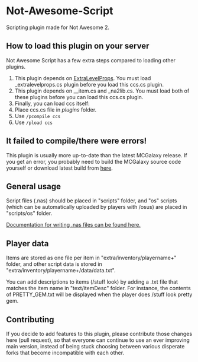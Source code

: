 # Not-Awesome-Script
Scripting plugin made for Not Awesome 2.

## How to load this plugin on your server

Not Awesome Script has a few extra steps compared to loading other plugins.

1. This plugin depends on [ExtraLevelProps](https://github.com/NotAwesome2/Plugins#_extralevelpropscs). You must load _extralevelprops.cs plugin before you load this ccs.cs plugin.
2. This plugin depends on __item.cs and _na2lib.cs. You must load both of these plugins before you can load this ccs.cs plugin.
3. Finally, you can load ccs itself:
4. Place ccs.cs file in *plugins* folder.
5. Use `/pcompile ccs`
6. Use `/pload ccs`

## It failed to compile/there were errors!

This plugin is usually more up-to-date than the latest MCGalaxy release. If you get an error, you probably need to build the MCGalaxy source code yourself or download latest build from [here](https://mcgala.xyz/nightlies).

## General usage

Script files (.nas) should be placed in "scripts" folder, and "os" scripts (which can be automatically uploaded by players with /osus) are placed in "scripts/os" folder.

[Documentation for writing .nas files can be found here.](https://notawesome.cc/docs/nas/getting-started.txt)

## Player data

Items are stored as one file per item in "extra/inventory/playername+" folder, and other script data is stored in "extra/inventory/playername+/data/data.txt".

You can add descriptions to items (/stuff look) by adding a .txt file that matches the item name in "text/itemDesc" folder. For instance, the contents of PRETTY_GEM.txt will be displayed when the player does /stuff look pretty gem.

## Contributing

If you decide to add features to this plugin, please contribute those changes here (pull request), so that everyone can continue to use an ever improving main version, instead of being stuck choosing between various disperate forks that become incompatible with each other.

